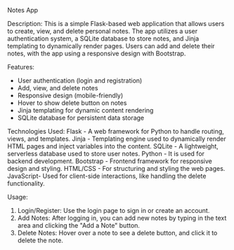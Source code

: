 Notes App

Description:
This is a simple Flask-based web application that allows users to create, view, and delete personal notes. The app utilizes a user authentication system, a SQLite database to store notes, and Jinja templating to dynamically render pages. Users can add and delete their notes, with the app using a responsive design with Bootstrap.

Features:
- User authentication (login and registration)
- Add, view, and delete notes
- Responsive design (mobile-friendly)
- Hover to show delete button on notes
- Jinja templating for dynamic content rendering
- SQLite database for persistent data storage

Technologies Used:
Flask - A web framework for Python to handle routing, views, and templates.
Jinja - Templating engine used to dynamically render HTML pages and inject variables into the content.
SQLite - A lightweight, serverless database used to store user notes.
Python - It is used for backend development.
Bootstrap - Frontend framework for responsive design and styling.
HTML/CSS - For structuring and styling the web pages.
JavaScript- Used for client-side interactions, like handling the delete functionality.


Usage:
1. Login/Register: Use the login page to sign in or create an account.
2. Add Notes: After logging in, you can add new notes by typing in the text area and clicking the "Add a Note" button.
3. Delete Notes: Hover over a note to see a delete button, and click it to delete the note.

